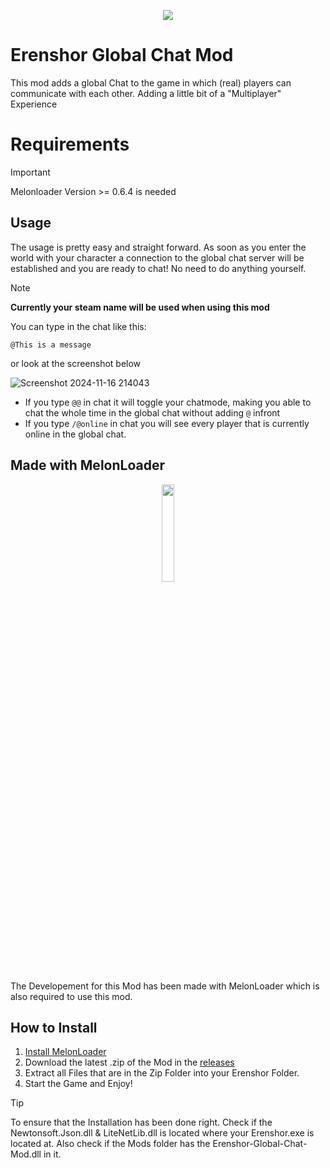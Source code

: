 <p align="center">
  <img src="https://shared.akamai.steamstatic.com/store_item_assets/steam/apps/2382520/header.jpg?t=1719971377" />
</p>

# Erenshor Global Chat Mod
This mod adds a global Chat to the game in which (real) players can communicate with each other. Adding a little bit of a "Multiplayer" Experience

# Requirements
> [!IMPORTANT]
> Melonloader Version >= 0.6.4 is needed

## Usage
The usage is pretty easy and straight forward. As soon as you enter the world with your character a connection to the global chat server will be established and you are ready to chat! No need to do anything yourself.

> [!NOTE]
> **Currently your steam name will be used when using this mod**

You can type in the chat like this:
```
@This is a message
```

or look at the screenshot below

![Screenshot 2024-11-16 214043](https://github.com/user-attachments/assets/642f982e-3a3b-41a5-a3b9-0d63f700d22e)

- If you type ``@@`` in chat it will toggle your chatmode, making you able to chat the whole time in the global chat without adding ``@`` infront
- If you type ``/@online`` in chat you will see every player that is currently online in the global chat.

## Made with MelonLoader
<p align="center">
  <img src="https://melonwiki.xyz/_media/logo.svg" height="20%" width="20%" />
</p>
The Developement for this Mod has been made with MelonLoader which is also required to use this mod.

## How to Install
1. [Install MelonLoader](https://melonwiki.xyz/#/?id=automated-installation) 
2. Download the latest .zip of the Mod in the [releases](https://github.com/Lenzork/Erenshor-Achievement-Mod/releases)
3. Extract all Files that are in the Zip Folder into your Erenshor Folder.
4. Start the Game and Enjoy!

> [!TIP]
> To ensure that the Installation has been done right. Check if the Newtonsoft.Json.dll & LiteNetLib.dll is located where your Erenshor.exe is located at.
> Also check if the Mods folder has the Erenshor-Global-Chat-Mod.dll in it.
